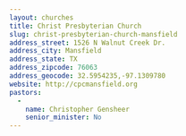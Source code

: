```yaml
---
layout: churches
title: Christ Presbyterian Church
slug: christ-presbyterian-church-mansfield
address_street: 1526 N Walnut Creek Dr.
address_city: Mansfield
address_state: TX
address_zipcode: 76063
address_geocode: 32.5954235,-97.1309780
website: http://cpcmansfield.org
pastors: 
  - 
    name: Christopher Gensheer
    senior_minister: No
---
```



